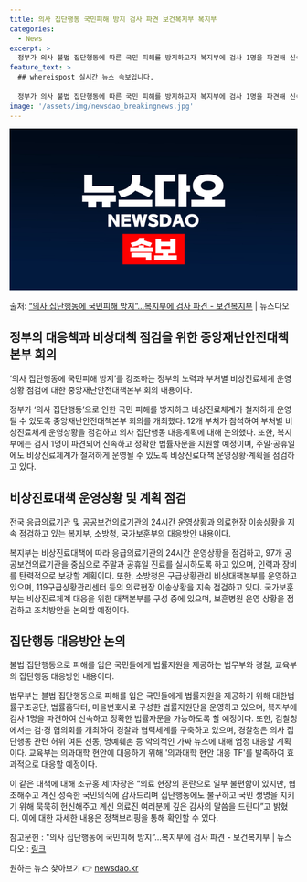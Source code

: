 ```yaml
---
title: 의사 집단행동 국민피해 방지 검사 파견 보건복지부 복지부
categories:
  - News
excerpt: >
  정부가 의사 불법 집단행동에 따른 국민 피해를 방지하고자 복지부에 검사 1명을 파견해 신속하고 정확한 법률자…
feature_text: >
  ## whereispost 실시간 뉴스 속보입니다.

  정부가 의사 불법 집단행동에 따른 국민 피해를 방지하고자 복지부에 검사 1명을 파견해 신속하고 정확한 법률자…
image: '/assets/img/newsdao_breakingnews.jpg'
---
```


![뉴스다오 속보](/assets/img/newsdao_breakingnews.jpg)

<p>출처: <a href="https://newsdao.kr/3229" rel="dofollow">“의사 집단행동에 국민피해 방지”…복지부에 검사 파견 - 보건복지부</a> | 뉴스다오</p>

<h2 data-ke-size="size26">정부의 대응책과 비상대책 점검을 위한 중앙재난안전대책본부 회의</h2>
<p data-ke-size="size16">‘의사 집단행동에 국민피해 방지’를 강조하는 정부의 노력과 부처별 비상진료체계 운영상황 점검에 대한 중앙재난안전대책본부 회의 내용이다.</p>
정부가 ‘의사 집단행동’으로 인한 국민 피해를 방지하고 비상진료체계가 철저하게 운영될 수 있도록 중앙재난안전대책본부 회의를 개최했다. 12개 부처가 참석하여 부처별 비상진료체계 운영상황을 점검하고 의사 집단행동 대응계획에 대해 논의했다. 또한, 복지부에는 검사 1명이 파견되어 신속하고 정확한 법률자문을 지원할 예정이며, 주말·공휴일에도 비상진료체계가 철저하게 운영될 수 있도록 비상진료대책 운영상황·계획을 점검하고 있다.

<h2 data-ke-size="size26">비상진료대책 운영상황 및 계획 점검</h2>
<p data-ke-size="size16">전국 응급의료기관 및 공공보건의료기관의 24시간 운영상황과 의료현장 이송상황을 지속 점검하고 있는 복지부, 소방청, 국가보훈부의 대응방안 내용이다.</p>
복지부는 비상진료대책에 따라 응급의료기관의 24시간 운영상황을 점검하고, 97개 공공보건의료기관을 중심으로 주말과 공휴일 진료를 실시하도록 하고 있으며, 인력과 장비를 탄력적으로 보강할 계획이다. 또한, 소방청은 구급상황관리 비상대책본부를 운영하고 있으며, 119구급상황관리센터 등의 의료현장 이송상황을 지속 점검하고 있다. 국가보훈부는 비상진료체계 대응을 위한 대책본부를 구성 중에 있으며, 보훈병원 운영 상황을 점검하고 조치방안을 논의할 예정이다.

<h2 data-ke-size="size26">집단행동 대응방안 논의</h2>
<p data-ke-size="size16">불법 집단행동으로 피해를 입은 국민들에게 법률지원을 제공하는 법무부와 경찰, 교육부의 집단행동 대응방안 내용이다.</p>
법무부는 불법 집단행동으로 피해를 입은 국민들에게 법률지원을 제공하기 위해 대한법률구조공단, 법률홈닥터, 마을변호사로 구성한 법률지원단을 운영하고 있으며, 복지부에 검사 1명을 파견하여 신속하고 정확한 법률자문을 가능하도록 할 예정이다. 또한, 검찰청에서는 검·경 협의회를 개최하여 경찰과 협력체계를 구축하고 있으며, 경찰청은 의사 집단행동 관련 허위 여론 선동, 명예훼손 등 악의적인 가짜 뉴스에 대해 엄정 대응할 계획이다. 교육부는 의과대학 현안에 대응하기 위해 '의과대학 현안 대응 TF'를 발족하여 효과적으로 대응할 예정이다.

이 같은 대책에 대해 조규홍 제1차장은 “의료 현장의 혼란으로 일부 불편함이 있지만, 협조해주고 계신 성숙한 국민의식에 감사드리며 집단행동에도 불구하고 국민 생명을 지키기 위해 묵묵히 헌신해주고 계신 의료진 여러분께 깊은 감사의 말씀을 드린다”고 밝혔다. 이에 대한 자세한 내용은 정책브리핑을 통해 확인할 수 있다.

참고문헌 : "의사 집단행동에 국민피해 방지”…복지부에 검사 파견 - 보건복지부 | 뉴스다오 : [링크](https://newsdao.kr/3229) 

원하는 뉴스 찾아보기 👉 <a href="https://newsdao.kr" rel="dofollow">newsdao.kr</a>


